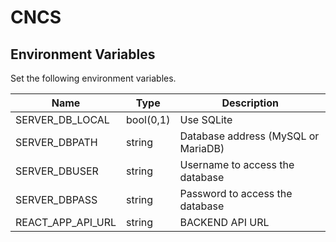 # CNCS

## Environment Variables

Set the following environment variables.

|       Name        |   Type    |             Description             |
| ----------------- | --------- | ----------------------------------- |
| SERVER_DB_LOCAL   | bool(0,1) | Use SQLite                          |
| SERVER_DBPATH     | string    | Database address (MySQL or MariaDB) |
| SERVER_DBUSER     | string    | Username to access the database     |
| SERVER_DBPASS     | string    | Password to access the database     |
| REACT_APP_API_URL | string    | BACKEND API URL                     |
